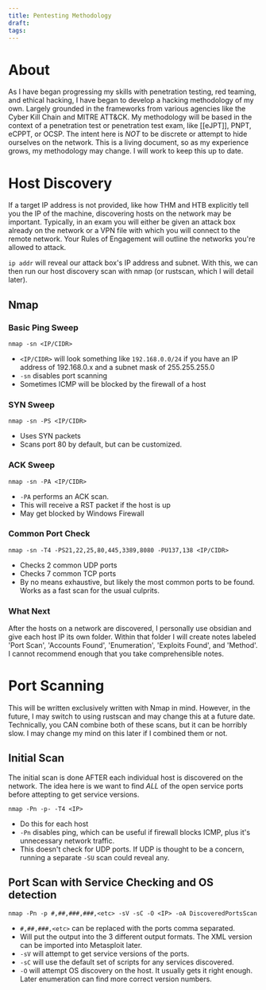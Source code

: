 ```yaml
---
title: Pentesting Methodology
draft: 
tags:
---
```

# About

As I have began progressing my skills with penetration testing, red teaming, and ethical hacking, I have began to develop a hacking methodology of my own. Largely grounded in the frameworks from various agencies like the Cyber Kill Chain and MITRE ATT&CK. My methodology will be based in the context of a penetration test or penetration test exam, like [[eJPT]], PNPT, eCPPT, or OCSP. The intent here is *NOT* to be discrete or attempt to hide ourselves on the network. This is a living document, so as my experience grows, my methodology may change. I will work to keep this up to date.

# Host Discovery
If a target IP address is not provided, like how THM and HTB explicitly tell you the IP of the machine, discovering hosts on the network may be important. Typically, in an exam you will either be given an attack box already on the network or a VPN file with which you will connect to the remote network. Your Rules of Engagement will outline the networks you're allowed to attack.

`ip addr` will reveal our attack box's IP address and subnet. With this, we can then run our host discovery scan with nmap (or rustscan, which I will detail later). 

## Nmap
### Basic Ping Sweep
```
nmap -sn <IP/CIDR>
```
- `<IP/CIDR>` will look something like `192.168.0.0/24` if you have an IP address of 192.168.0.x and a subnet mask of 255.255.255.0
- `-sn` disables port scanning
- Sometimes ICMP will be blocked by the firewall of a host
### SYN Sweep
```
nmap -sn -PS <IP/CIDR>
```
- Uses SYN packets
- Scans port 80 by default, but can be customized.
### ACK Sweep
```
nmap -sn -PA <IP/CIDR>
```
- `-PA` performs an ACK scan.
- This will receive a RST packet if the host is up
- May get blocked by Windows Firewall
### Common Port Check
```
nmap -sn -T4 -PS21,22,25,80,445,3389,8080 -PU137,138 <IP/CIDR>
```
- Checks 2 common UDP ports
- Checks 7 common TCP ports
- By no means exhaustive, but likely the most common ports to be found. Works as a fast scan for the usual culprits.

### What Next
After the hosts on a network are discovered, I personally use obsidian and give each host IP its own folder. Within that folder I will create notes labeled 'Port Scan', 'Accounts Found', 'Enumeration', 'Exploits Found', and 'Method'. I cannot recommend enough that you take comprehensible notes.

# Port Scanning
This will be written exclusively written with Nmap in mind. However, in the future, I may switch to using rustscan and may change this at a future date. Technically, you CAN combine both of these scans, but it can be horribly slow. I may change my mind on this later if I combined them or not.

## Initial Scan
The initial scan is done AFTER each individual host is discovered on the network. The idea here is we want to find *ALL* of the open service ports before attepting to get service versions.
```
nmap -Pn -p- -T4 <IP>
```
- Do this for each host
- `-Pn` disables ping, which can be useful if firewall blocks ICMP, plus it's unnecessary network traffic.
- This doesn't check for UDP ports. If UDP is thought to be a concern, running a separate `-SU` scan could reveal any.

## Port Scan with Service Checking and OS detection

```
nmap -Pn -p #,##,###,###,<etc> -sV -sC -O <IP> -oA DiscoveredPortsScan
```
- `#,##,###,<etc>` can be replaced with the ports comma separated.
- Will put the output into the 3 different output formats. The XML version can be imported into Metasploit later.
- `-sV` will attempt to get service versions of the ports. 
- `-sC` will use the default set of scripts for any services discovered.
- `-O` will attempt OS discovery on the host. It usually gets it right enough. Later enumeration can find more correct version numbers.

